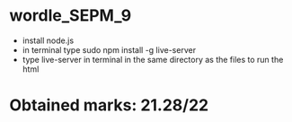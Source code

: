 # wordle_SEPM_9
* install node.js
* in terminal type sudo npm install -g live-server
* type live-server in terminal in the same directory as the files to run the html

# Obtained marks: 21.28/22
